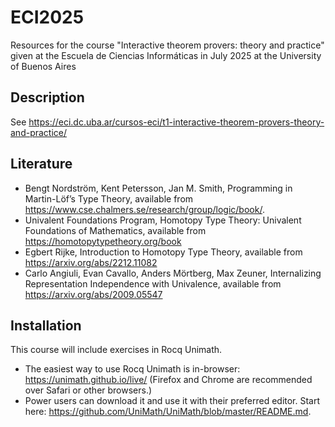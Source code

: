 # ECI2025
Resources for the course "Interactive theorem provers: theory and practice" given at the Escuela de Ciencias Informáticas in July 2025 at the University of Buenos Aires

## Description

See https://eci.dc.uba.ar/cursos-eci/t1-interactive-theorem-provers-theory-and-practice/

## Literature

- Bengt Nordström, Kent Petersson, Jan M. Smith, Programming in Martin-Löf’s Type Theory, available from https://www.cse.chalmers.se/research/group/logic/book/.
- Univalent Foundations Program, Homotopy Type Theory: Univalent Foundations of Mathematics, available from https://homotopytypetheory.org/book
- Egbert Rijke, Introduction to Homotopy Type Theory, available from https://arxiv.org/abs/2212.11082
- Carlo Angiuli, Evan Cavallo, Anders Mörtberg, Max Zeuner, Internalizing Representation Independence with Univalence, available from https://arxiv.org/abs/2009.05547

## Installation

This course will include exercises in Rocq Unimath.
- The easiest way to use Rocq Unimath is in-browser: https://unimath.github.io/live/ (Firefox and Chrome are recommended over Safari or other browsers.)
- Power users can download it and use it with their preferred editor. Start here: https://github.com/UniMath/UniMath/blob/master/README.md.
